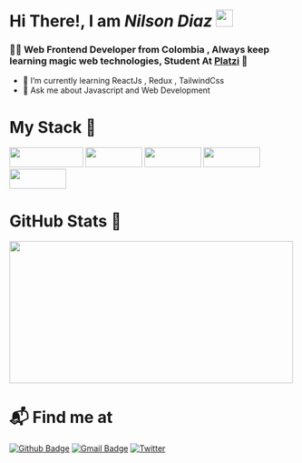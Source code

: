 <h1> Hi There!, I am <em >Nilson Diaz</em> <img src="https://emojis.slackmojis.com/emojis/images/1563480763/5999/meow_party.gif?1563480763" width="30px"></h1>

### 🐱‍👤 Web Frontend Developer from Colombia , Always keep learning magic web technologies, Student At [Platzi](https://platzi.com/p/NilsonKr/) 💚 

- 🌱 I’m currently learning ReactJs , Redux , TailwindCss
- 💬 Ask me about Javascript and Web Development

# My Stack 🔮

<img src="https://img.shields.io/badge/JavaScript-323330?style=for-the-badge&logo=javascript&logoColor=F7DF1E" width="130px" height="35"> <img src="https://img.shields.io/badge/Sass-CC6699?style=for-the-badge&logo=sass&logoColor=white" width="100px" height="35"> <img src="https://img.shields.io/badge/Tailwind_CSS-38B2AC?style=for-the-badge&logo=tailwind-css&logoColor=white" width="100px" height="35"> <img src="https://img.shields.io/badge/React-20232A?style=for-the-badge&logo=react&logoColor=61DAFB" width="100px" height="35"> <img src="https://img.shields.io/badge/Redux-593D88?style=for-the-badge&logo=redux&logoColor=white" width="100px" height="35" >

# GitHub Stats 🌌

<img src="https://github-readme-stats.vercel.app/api?username=nilsonkr&show_icons=true&icon_color=fff&bg_color=DEG,000,6930c3&title_color=96FF85&text_color=fff&" width="500px" height="250px"/>

# 📬 Find me at

[![Github Badge](http://img.shields.io/badge/-Github-black?style=flat-square&logo=github&link=https://github.com/Defcon27/)](https://github.com/nilsonkr/)
[![Gmail Badge](https://img.shields.io/badge/-Gmail-d14836?style=flat-square&logo=Gmail&logoColor=white&link=mailto:defcon.sentinal95@gmail.com)](mailto:nilson444diaz@gmail.com)
[![Twitter](https://img.shields.io/twitter/url/https/twitter.com/cloudposse.svg?style=social&label=Follow%20%40Nilson_Kr)](https://twitter.com/Nilson_Kr)
